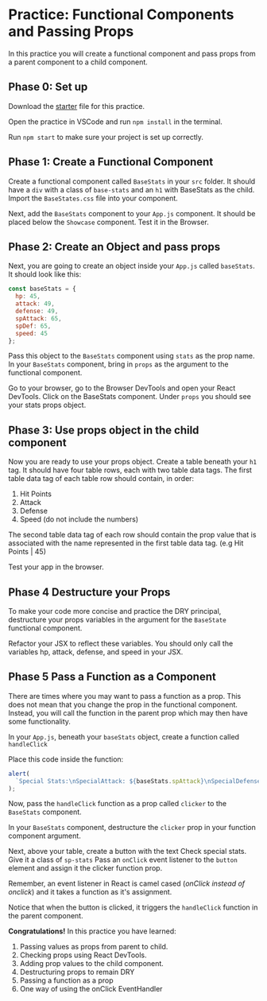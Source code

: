 # Practice: Functional Components and Passing Props

In this practice you will create a functional component and pass props from a parent component to a child component.

## Phase 0: Set up

Download the [starter][props-starter] file for this practice.

Open the practice in VSCode and run `npm install` in the terminal.

Run `npm start` to make sure your project is set up correctly.

## Phase 1: Create a Functional Component

Create a functional component called `BaseStats` in your `src` folder. It should have a `div` with a class of `base-stats` and an `h1` with BaseStats as the child. Import the `BaseStates.css` file into your component.

Next, add the `BaseStats` component to your `App.js` component.
It should be placed below the `Showcase` component.
Test it in the Browser.

## Phase 2: Create an Object and pass props

Next, you are going to create an object inside your `App.js` called `baseStats`.
It should look like this:

```js
const baseStats = {
  hp: 45,
  attack: 49,
  defense: 49,
  spAttack: 65,
  spDef: 65,
  speed: 45
};
```

Pass this object to the `BaseStats` component using `stats` as the prop name.
In your `BaseStats` component, bring in `props` as the argument to the functional component.

Go to your browser, go to the Browser DevTools and open your React DevTools.
Click on the BaseStats component. Under `props` you should see your stats props object.

## Phase 3: Use props object in the child component

Now you are ready to use your props object.
Create a table beneath your `h1` tag.
It should have four table rows, each with two table data tags.
The first table data tag of each table row should contain, in order:

1. Hit Points
2. Attack
3. Defense
4. Speed
   (do not include the numbers)

The second table data tag of each row should contain the prop value that is associated with the name represented in the first table data tag.
(e.g Hit Points | 45)

Test your app in the browser.

## Phase 4 Destructure your Props

To make your code more concise and practice the DRY principal, destructure your props variables in the argument for the `BaseState` functional component.

Refactor your JSX to reflect these variables. You should only call the variables hp, attack, defense, and speed in your JSX.

## Phase 5 Pass a Function as a Component

There are times where you may want to pass a function as a prop. This does not mean that you change the prop in the functional component. Instead, you will call the function in the parent prop which may then have some functionality.

In your `App.js`, beneath your `baseStats` object, create a function called `handleClick`

Place this code inside the function:

```js
alert(
  `Special Stats:\nSpecialAttack: ${baseStats.spAttack}\nSpecialDefense:${baseStats.spDef}`
);
```

Now, pass the `handleClick` function as a prop called `clicker` to the `BaseStats` component.

In your `BaseStats` component, destructure the `clicker` prop in your function component argument.

Next, above your table, create a button with the text Check special stats.
Give it a class of `sp-stats`
Pass an `onClick` event listener to the `button` element and assign it the clicker function prop.

Remember, an event listener in React is camel cased (_onClick instead of onclick_) and it takes a function as it's assignment.

Notice that when the button is clicked, it triggers the `handleClick` function in the parent component.

**Congratulations!**
In this practice you have learned:

1. Passing values as props from parent to child.
2. Checking props using React DevTools.
3. Adding prop values to the child component.
4. Destructuring props to remain DRY
5. Passing a function as a prop
6. One way of using the onClick EventHandler

[props-starter]: ./starter
